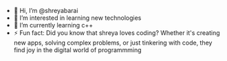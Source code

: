- 👋 Hi, I’m @shreyabarai
- 👀 I’m interested in learning new technologies
- 🌱 I’m currently learning c++
- ⚡ Fun fact: Did you know that shreya loves coding? Whether it's creating new apps, solving complex problems,
                or just tinkering with code, they find joy in the digital world of programmming 

<!---
shreyabarai/shreyabarai is a ✨ special ✨ repository because its `README.md` (this file) appears on your GitHub profile.
You can click the Preview link to take a look at your changes.
--->
